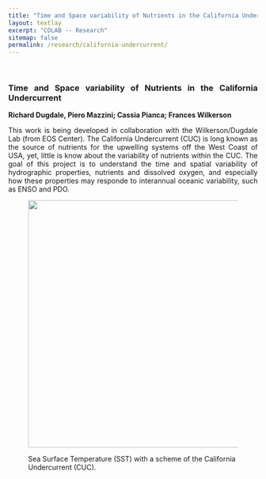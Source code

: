 ```yaml
---
title: "Time and Space variability of Nutrients in the California Undercurrent"
layout: textlay
excerpt: "COLAB -- Research"
sitemap: false
permalink: /research/california-undercurrent/
---
```


<br>

<div style="text-align:justify" markdown="1">

### <b> Time and Space variability of Nutrients in the California Undercurrent </b>

**Richard Dugdale, Piero Mazzini; Cassia Pianca; Frances Wilkerson**

This work is being developed in collaboration with the Wilkerson/Dugdale Lab (from EOS Center). The California Undercurrent (CUC) is long known as the source of nutrients for the upwelling systems off the West Coast of USA, yet, little is know about the variability of nutrients within the CUC. The goal of this project is to understand the time and spatial variability of hydrographic properties, nutrients and dissolved oxygen, and especially how these properties may responde to interannual oceanic variability, such as ENSO and PDO.

</div>

<div>
<figure class="figure">
<img src="{{ site.url }}{{ site.baseurl }}/images/researchpic/sst_CUC_v1.jpg" width="500px" class="img-responsive">
<figcaption class="figure-caption; center-block">
<p> Sea Surface Temperature (SST) with a scheme of the California Undercurrent (CUC).</p>
</figcaption>
</figure>
</div>
